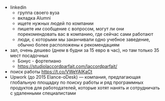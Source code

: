 * linkedin
  + группа своего вуза
  + вкладка Alumni
  + ищете нужных людей по компании
  + пишете им сообщение с вопросом, могут ли они порекомендовать вас в компанию, где сейчас сами работают
  + люди, с которыми мы заканчивали одно учебное заведение, обычно более расположены к рекомендациям
* зал, очень дешево (днем в будни за 15 евро в час), но там только 35 мест посадочных
  + Бонус - фортепиано
  + https://studiolaccordparfait.com/laccordparfait/
* поиск работы https://t.co/VWeYAIKaCt
* Upwork (до 2015 Elance-oDesk) — компания, предлагающая глобальную площадку по поиску работы и ряд программных продуктов для работодателей, которые хотят нанять и сотрудничать с удаленными специалистами
